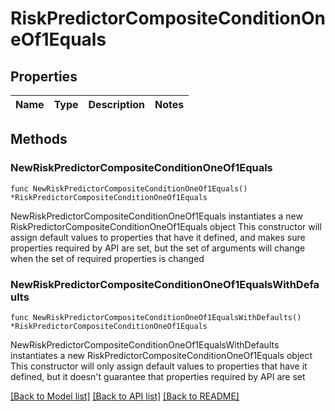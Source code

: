 # RiskPredictorCompositeConditionOneOf1Equals

## Properties

Name | Type | Description | Notes
------------ | ------------- | ------------- | -------------

## Methods

### NewRiskPredictorCompositeConditionOneOf1Equals

`func NewRiskPredictorCompositeConditionOneOf1Equals() *RiskPredictorCompositeConditionOneOf1Equals`

NewRiskPredictorCompositeConditionOneOf1Equals instantiates a new RiskPredictorCompositeConditionOneOf1Equals object
This constructor will assign default values to properties that have it defined,
and makes sure properties required by API are set, but the set of arguments
will change when the set of required properties is changed

### NewRiskPredictorCompositeConditionOneOf1EqualsWithDefaults

`func NewRiskPredictorCompositeConditionOneOf1EqualsWithDefaults() *RiskPredictorCompositeConditionOneOf1Equals`

NewRiskPredictorCompositeConditionOneOf1EqualsWithDefaults instantiates a new RiskPredictorCompositeConditionOneOf1Equals object
This constructor will only assign default values to properties that have it defined,
but it doesn't guarantee that properties required by API are set


[[Back to Model list]](../README.md#documentation-for-models) [[Back to API list]](../README.md#documentation-for-api-endpoints) [[Back to README]](../README.md)


